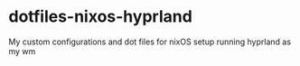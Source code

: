 # dotfiles-nixos-hyprland
My custom configurations and dot files for nixOS setup running hyprland as my wm
